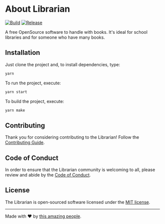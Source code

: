# About Librarian

[![Build](https://github.com/librarian-org/librarian/actions/workflows/build.yml/badge.svg)](https://github.com/librarian-org/librarian/actions/workflows/build.yml) 
[![Release](https://github.com/librarian-org/librarian/actions/workflows/release.yml/badge.svg)](https://github.com/librarian-org/librarian/actions/workflows/release.yml)

A free OpenSource software to handle with books. It's ideal for school libraries
and for someone who have many books.

## Installation

Just clone the project and, to install dependencies, type:

```bash
yarn
```

To run the project, execute:

```bash
yarn start
```

To build the project, execute:

```bash
yarn make
```

## Contributing

Thank you for considering contributing to the Librarian! Follow the [Contributing Guide](.github/CONTRIBUTING.md).

## Code of Conduct

In order to ensure that the Librarian community is welcoming to all, please review and abide by the [Code of Conduct](.github/CODE_OF_CONDUCT.md).

## License

The Librarian is open-sourced software licensed under the [MIT license](https://opensource.org/licenses/MIT).

---
Made with :heart: by [this amazing people](https://github.com/librarian-org/librarian/graphs/contributors).

